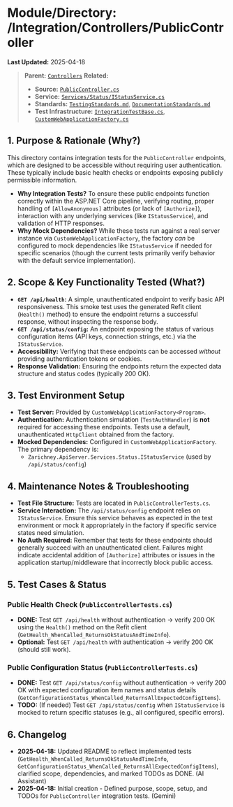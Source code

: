 # Module/Directory: /Integration/Controllers/PublicController

**Last Updated:** 2025-04-18

> **Parent:** [`Controllers`](../README.md)
> **Related:**
> * **Source:** [`PublicController.cs`](../../../../api-server/Controllers/PublicController.cs)
> * **Service:** [`Services/Status/IStatusService.cs`](../../../../api-server/Services/Status/IStatusService.cs)
> * **Standards:** [`TestingStandards.md`](../../../../Zarichney.Standards/Standards/TestingStandards.md), [`DocumentationStandards.md`](../../../../Zarichney.Standards/Development/DocumentationStandards.md)
> * **Test Infrastructure:** [`IntegrationTestBase.cs`](../../IntegrationTestBase.cs), [`CustomWebApplicationFactory.cs`](../../../Framework/Fixtures/CustomWebApplicationFactory.cs)

## 1. Purpose & Rationale (Why?)

This directory contains integration tests for the `PublicController` endpoints, which are designed to be accessible without requiring user authentication. These typically include basic health checks or endpoints exposing publicly permissible information.

* **Why Integration Tests?** To ensure these public endpoints function correctly within the ASP.NET Core pipeline, verifying routing, proper handling of `[AllowAnonymous]` attributes (or lack of `[Authorize]`), interaction with any underlying services (like `IStatusService`), and validation of HTTP responses.
* **Why Mock Dependencies?** While these tests run against a real server instance via `CustomWebApplicationFactory`, the factory *can* be configured to mock dependencies like `IStatusService` if needed for specific scenarios (though the current tests primarily verify behavior with the default service implementation).

## 2. Scope & Key Functionality Tested (What?)

* **`GET /api/health`:** A simple, unauthenticated endpoint to verify basic API responsiveness.
  This smoke test uses the generated Refit client (`Health()` method) to ensure the endpoint returns a successful response, without inspecting the response body.
* **`GET /api/status/config`:** An endpoint exposing the status of various configuration items (API keys, connection strings, etc.) via the `IStatusService`.
* **Accessibility:** Verifying that these endpoints can be accessed *without* providing authentication tokens or cookies.
* **Response Validation:** Ensuring the endpoints return the expected data structure and status codes (typically 200 OK).

## 3. Test Environment Setup

* **Test Server:** Provided by `CustomWebApplicationFactory<Program>`.
* **Authentication:** Authentication simulation (`TestAuthHandler`) is **not** required for accessing these endpoints. Tests use a default, unauthenticated `HttpClient` obtained from the factory.
* **Mocked Dependencies:** Configured in `CustomWebApplicationFactory`. The primary dependency is:
    * `Zarichney.ApiServer.Services.Status.IStatusService` (used by `/api/status/config`)

## 4. Maintenance Notes & Troubleshooting

* **Test File Structure:** Tests are located in `PublicControllerTests.cs`.
* **Service Interaction:** The `/api/status/config` endpoint relies on `IStatusService`. Ensure this service behaves as expected in the test environment or mock it appropriately in the factory if specific service states need simulation.
* **No Auth Required:** Remember that tests for these endpoints should generally succeed with an unauthenticated client. Failures might indicate accidental addition of `[Authorize]` attributes or issues in the application startup/middleware that incorrectly block public access.

## 5. Test Cases & Status

### Public Health Check (`PublicControllerTests.cs`)
* **DONE:** Test `GET /api/health` without authentication -> verify 200 OK using the `Health()` method on the Refit client (`GetHealth_WhenCalled_ReturnsOkStatusAndTimeInfo`).
* **Optional:** Test `GET /api/health` *with* authentication -> verify 200 OK (should still work).

### Public Configuration Status (`PublicControllerTests.cs`)
* **DONE:** Test `GET /api/status/config` without authentication -> verify 200 OK with expected configuration item names and status details (`GetConfigurationStatus_WhenCalled_ReturnsAllExpectedConfigItems`).
* **TODO:** (If needed) Test `GET /api/status/config` when `IStatusService` is mocked to return specific statuses (e.g., all configured, specific errors).

## 6. Changelog

* **2025-04-18:** Updated README to reflect implemented tests (`GetHealth_WhenCalled_ReturnsOkStatusAndTimeInfo`, `GetConfigurationStatus_WhenCalled_ReturnsAllExpectedConfigItems`), clarified scope, dependencies, and marked TODOs as DONE. (AI Assistant)
* **2025-04-18:** Initial creation - Defined purpose, scope, setup, and TODOs for `PublicController` integration tests. (Gemini)

